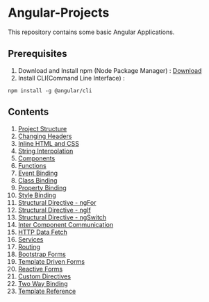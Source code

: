 # Angular-Projects
This repository contains some basic Angular Applications.

## Prerequisites
1. Download and Install npm (Node Package Manager) : [Download](https://nodejs.org/en/)
2. Install CLI(Command Line Interface) : 
```
npm install -g @angular/cli
```

## Contents

1. [Project Structure](https://github.com/AdityaBagad/Angular-Projects/tree/master/1_Project-Structure)
2. [Changing Headers](https://github.com/AdityaBagad/Angular-Projects/tree/master/2_Changing-Headers)
3. [Inline HTML and CSS](https://github.com/AdityaBagad/Angular-Projects/tree/master/3_Inline-HTML-and-CSS)
4. [String Interpolation](https://github.com/AdityaBagad/Angular-Projects/tree/master/4_String-Interpolation)
5. [Components](https://github.com/AdityaBagad/Angular-Projects/tree/master/5_Components)
6. [Functions](https://github.com/AdityaBagad/Angular-Projects/tree/master/6_Functions)
7. [Event Binding](https://github.com/AdityaBagad/Angular-Projects/tree/master/7_Event-Binding)
8. [Class Binding](https://github.com/AdityaBagad/Angular-Projects/tree/master/8_Class-Binding)
9. [Property Binding](https://github.com/AdityaBagad/Angular-Projects/tree/master/9_Property-Binding)
10. [Style Binding](https://github.com/AdityaBagad/Angular-Projects/tree/master/10_StyleBinding)
11. [Structural Directive - ngFor](https://github.com/AdityaBagad/Angular-Projects/tree/master/11_ng-For)
12. [Structural Directive - ngIf](https://github.com/AdityaBagad/Angular-Projects/tree/master/12_ng-If)
13. [Structural Directive - ngSwitch](https://github.com/AdityaBagad/Angular-Projects/tree/master/13_ng-Switch)
14. [Inter Component Communication](https://github.com/AdityaBagad/Angular-Projects/tree/master/14_Inter-Component-Communication)
15. [HTTP Data Fetch](https://github.com/AdityaBagad/Angular-Projects/tree/master/15_HTTP-Data-Fetch)
16. [Services](https://github.com/AdityaBagad/Angular-Projects/tree/master/16_Services)
17. [Routing](https://github.com/AdityaBagad/Angular-Projects/tree/master/17_Routing)
18. [Bootstrap Forms](https://github.com/AdityaBagad/Angular-Projects/tree/master/18_Bootstrap-Forms)
19. [Template Driven Forms](https://github.com/AdityaBagad/Angular-Projects/tree/master/19_Template-Driven-Form)
20. [Reactive Forms](https://github.com/AdityaBagad/Angular-Projects/tree/master/20_Reactive-Forms)
21. [Custom Directives](https://github.com/AdityaBagad/Angular-Projects/tree/master/21_Custom-Directives)
22. [Two Way Binding](https://github.com/AdityaBagad/Angular-Projects/tree/master/22_Two-Way-Binding)
23. [Template Reference](https://github.com/AdityaBagad/Angular-Projects/tree/master/23_Template-Reference)
